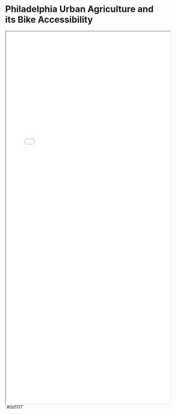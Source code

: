 # Philadelphia Urban Agriculture and its Bike Accessibility

<iframe src="philly_UA_gardens_bikenet.html" height="1200" width="105%"></iframe>
`#0d1117` 
